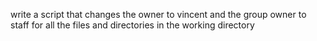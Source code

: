 write a script that changes the owner to vincent and the group owner to staff for all the files and directories in the working directory

